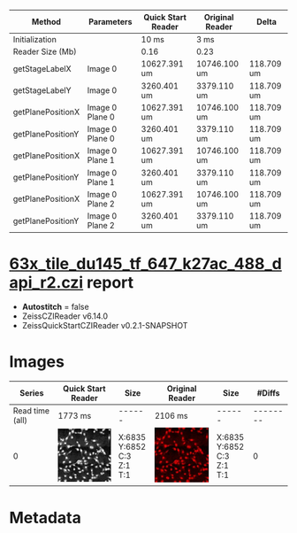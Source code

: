 |  Method            | Parameters       | Quick Start Reader | Original Reader | Delta  |
| -------------------|------------------|--------------------|-----------------|------- |
| Initialization     |                  |10 ms|3 ms|        |
| Reader Size (Mb)     |                  |0.16|0.23|        |
| getStageLabelX| Image 0 | 10627.391 um | 10746.100 um | 118.709 um |
| getStageLabelY| Image 0 | 3260.401 um | 3379.110 um | 118.709 um |
| getPlanePositionX| Image 0 Plane 0 | 10627.391 um | 10746.100 um | 118.709 um |
| getPlanePositionY| Image 0 Plane 0 | 3260.401 um | 3379.110 um | 118.709 um |
| getPlanePositionX| Image 0 Plane 1 | 10627.391 um | 10746.100 um | 118.709 um |
| getPlanePositionY| Image 0 Plane 1 | 3260.401 um | 3379.110 um | 118.709 um |
| getPlanePositionX| Image 0 Plane 2 | 10627.391 um | 10746.100 um | 118.709 um |
| getPlanePositionY| Image 0 Plane 2 | 3260.401 um | 3379.110 um | 118.709 um |
# [63x_tile_du145_tf_647_k27ac_488_dapi_r2.czi](https://zenodo.org/record/4243557/files/63x_tile_du145_tf_647_k27ac_488_dapi_r2.czi) report
 - **Autostitch** = false
 - ZeissCZIReader v6.14.0
 - ZeissQuickStartCZIReader v0.2.1-SNAPSHOT

# Images 

| Series            | Quick Start Reader | Size | Original Reader | Size | #Diffs |
|-------------------|--------------------|------|-----------------|------|--------|
| Read time (all)   |1773 ms|------|2106 ms|------|--------|
|0|![63x_tile_du145_tf_647_k27ac_488_dapi_r2.quick_true.flat_true.stitch_false.series_0.jpg](63x_tile_du145_tf_647_k27ac_488_dapi_r2/63x_tile_du145_tf_647_k27ac_488_dapi_r2.quick_true.flat_true.stitch_false.series_0.jpg)|X:6835<br>Y:6852<br>C:3<br>Z:1<br>T:1|![63x_tile_du145_tf_647_k27ac_488_dapi_r2.quick_false.flat_true.stitch_false.series_0.jpg](63x_tile_du145_tf_647_k27ac_488_dapi_r2/63x_tile_du145_tf_647_k27ac_488_dapi_r2.quick_false.flat_true.stitch_false.series_0.jpg)|X:6835<br>Y:6852<br>C:3<br>Z:1<br>T:1|0|

# Metadata

